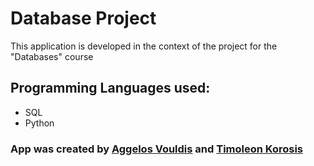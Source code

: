 # Database Project

This application is developed in the context of the project for the "Databases" course

## Programming Languages used:

- SQL
- Python

### App was created by [Aggelos Vouldis](https://github.com/BrainlessPOMO) and [Timoleon Korosis](#)
